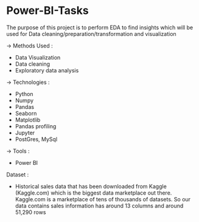 # Power-BI-Tasks
The purpose of this project is to perform EDA to find insights which will be used for Data cleaning/preparation/transformation and visualization

→ Methods Used : 
- Data Visualization
- Data cleaning 
- Exploratory data analysis

→ Technologies : 
- Python
 - Numpy 
 - Pandas 
 - Seaborn 
 - Matplotlib 
 - Pandas profiling 
- Jupyter
- PostGres, MySql

→ Tools :
- Power BI

Dataset : 
 - Historical sales data that has been downloaded 
from Kaggle (Kaggle.com) which is the biggest data
marketplace out there.
Kaggle.com is a marketplace of tens of thousands
of datasets.
So our data contains sales information has around 13 columns and around 51,290 rows
